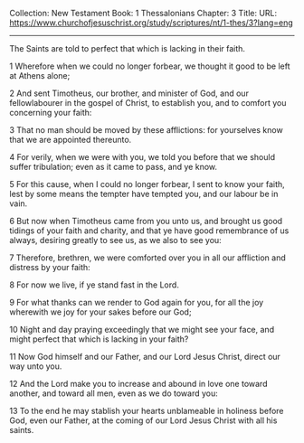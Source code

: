 Collection: New Testament
Book: 1 Thessalonians
Chapter: 3
Title: 
URL: https://www.churchofjesuschrist.org/study/scriptures/nt/1-thes/3?lang=eng

---

The Saints are told to perfect that which is lacking in their faith.

1 Wherefore when we could no longer forbear, we thought it good to be left at Athens alone;

2 And sent Timotheus, our brother, and minister of God, and our fellowlabourer in the gospel of Christ, to establish you, and to comfort you concerning your faith:

3 That no man should be moved by these afflictions: for yourselves know that we are appointed thereunto.

4 For verily, when we were with you, we told you before that we should suffer tribulation; even as it came to pass, and ye know.

5 For this cause, when I could no longer forbear, I sent to know your faith, lest by some means the tempter have tempted you, and our labour be in vain.

6 But now when Timotheus came from you unto us, and brought us good tidings of your faith and charity, and that ye have good remembrance of us always, desiring greatly to see us, as we also to see you:

7 Therefore, brethren, we were comforted over you in all our affliction and distress by your faith:

8 For now we live, if ye stand fast in the Lord.

9 For what thanks can we render to God again for you, for all the joy wherewith we joy for your sakes before our God;

10 Night and day praying exceedingly that we might see your face, and might perfect that which is lacking in your faith?

11 Now God himself and our Father, and our Lord Jesus Christ, direct our way unto you.

12 And the Lord make you to increase and abound in love one toward another, and toward all men, even as we do toward you:

13 To the end he may stablish your hearts unblameable in holiness before God, even our Father, at the coming of our Lord Jesus Christ with all his saints.
